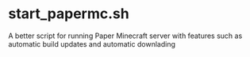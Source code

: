 # start_papermc.sh
A better script for running Paper Minecraft server with features such as automatic build updates and automatic downlading
